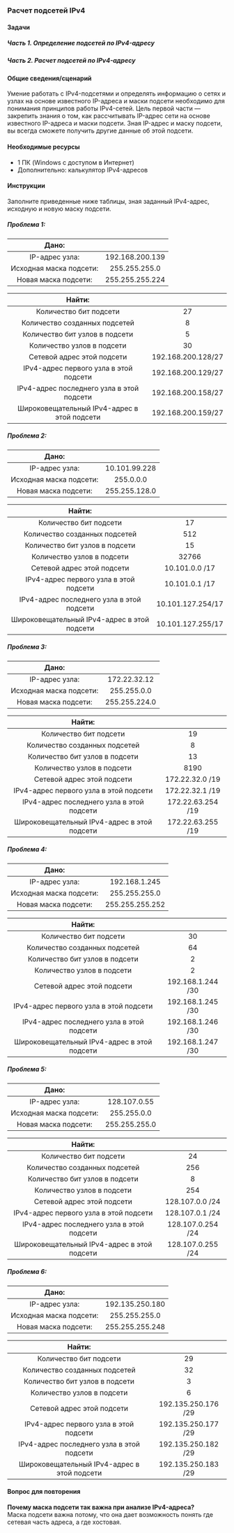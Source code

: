 ### Расчет подсетей IPv4
#### Задачи
##### Часть 1. Определение подсетей по IPv4-адресу
##### Часть 2. Расчет подсетей по IPv4-адресу
#### Общие сведения/сценарий
Умение работать с IPv4-подсетями и определять информацию о сетях и узлах на основе известного IP-адреса и маски подсети необходимо для понимания принципов работы IPv4-сетей. Цель первой части — закрепить знания о том, как рассчитывать IP-адрес сети на основе известного IP-адреса и маски подсети. Зная IP-адрес и маску подсети, вы всегда сможете получить другие данные об этой подсети.  
#### Необходимые ресурсы
- 1 ПК (Windows с доступом в Интернет)  
- Дополнительно: калькулятор IPv4-адресов  
#### Инструкции
Заполните приведенные ниже таблицы, зная заданный IPv4-адрес, исходную и новую маску подсети.  
##### Проблема 1:
|Дано: ||
|:---:|:---:|
|IP-адрес узла:|192.168.200.139|
|Исходная маска подсети:|255.255.255.0|
|Новая маска подсети:|255.255.255.224|  

|Найти: ||
|:---:|:---:|
|Количество бит подсети| 27 |
|Количество созданных подсетей| 8 |
|Количество бит узлов в подсети| 5 |
|Количество узлов в подсети| 30 |
|Сетевой адрес этой подсети| 192.168.200.128/27 |
|IPv4-адрес первого узла в этой подсети| 192.168.200.129/27 |
|IPv4-адрес последнего узла в этой подсети| 192.168.200.158/27 |
|Широковещательный IPv4-адрес в этой подсети| 192.168.200.159/27 |  

##### Проблема 2:
|Дано: ||
|:---:|:---:|
|IP-адрес узла:|10.101.99.228|
|Исходная маска подсети:|255.0.0.0|
|Новая маска подсети:|255.255.128.0|  

|Найти: ||
|:---:|:---:|
|Количество бит подсети| 17 |
|Количество созданных подсетей| 512 |
|Количество бит узлов в подсети| 15 |
|Количество узлов в подсети| 32766 |
|Сетевой адрес этой подсети| 10.101.0.0 /17 |
|IPv4-адрес первого узла в этой подсети| 10.101.0.1 /17 |
|IPv4-адрес последнего узла в этой подсети| 10.101.127.254/17 |
|Широковещательный IPv4-адрес в этой подсети| 10.101.127.255/17 |  

##### Проблема 3:
|Дано: ||
|:---:|:---:|
|IP-адрес узла:|172.22.32.12|
|Исходная маска подсети:|255.255.0.0|
|Новая маска подсети:|255.255.224.0|  

|Найти: ||
|:---:|:---:|
|Количество бит подсети| 19 |
|Количество созданных подсетей| 8 |
|Количество бит узлов в подсети| 13 |
|Количество узлов в подсети| 8190 |
|Сетевой адрес этой подсети| 172.22.32.0 /19 |
|IPv4-адрес первого узла в этой подсети| 172.22.32.1 /19 |
|IPv4-адрес последнего узла в этой подсети| 172.22.63.254 /19 |
|Широковещательный IPv4-адрес в этой подсети| 172.22.63.255 /19 |  

##### Проблема 4:
|Дано: ||
|:---:|:---:|
|IP-адрес узла:|192.168.1.245|
|Исходная маска подсети:|255.255.255.0|
|Новая маска подсети:|255.255.255.252|  

|Найти: ||
|:---:|:---:|
|Количество бит подсети| 30 |
|Количество созданных подсетей| 64 |
|Количество бит узлов в подсети| 2 |
|Количество узлов в подсети| 2 |
|Сетевой адрес этой подсети| 192.168.1.244 /30 |
|IPv4-адрес первого узла в этой подсети| 192.168.1.245 /30 |
|IPv4-адрес последнего узла в этой подсети| 192.168.1.246 /30 |
|Широковещательный IPv4-адрес в этой подсети| 192.168.1.247 /30 |  

##### Проблема 5:
|Дано: ||
|:---:|:---:|
|IP-адрес узла:|128.107.0.55|
|Исходная маска подсети:|255.255.0.0|
|Новая маска подсети:|255.255.255.0|  

|Найти: ||
|:---:|:---:|
|Количество бит подсети| 24 |
|Количество созданных подсетей| 256 |
|Количество бит узлов в подсети| 8 |
|Количество узлов в подсети| 254 |
|Сетевой адрес этой подсети| 128.107.0.0 /24 |
|IPv4-адрес первого узла в этой подсети| 128.107.0.1 /24 |
|IPv4-адрес последнего узла в этой подсети| 128.107.0.254 /24 |
|Широковещательный IPv4-адрес в этой подсети| 128.107.0.255 /24 |  

##### Проблема 6:
|Дано: ||
|:---:|:---:|
|IP-адрес узла:|192.135.250.180|
|Исходная маска подсети:|255.255.255.0|
|Новая маска подсети:|255.255.255.248|  

|Найти: ||
|:---:|:---:|
|Количество бит подсети| 29 |
|Количество созданных подсетей| 32 |
|Количество бит узлов в подсети| 3 |
|Количество узлов в подсети| 6 |
|Сетевой адрес этой подсети| 192.135.250.176 /29 |
|IPv4-адрес первого узла в этой подсети| 192.135.250.177 /29 |
|IPv4-адрес последнего узла в этой подсети| 192.135.250.182 /29 |
|Широковещательный IPv4-адрес в этой подсети| 192.135.250.183 /29 |  
#### Вопрос для повторения
**Почему маска подсети так важна при анализе IPv4-адреса?**  
Маска подсети важна потому, что она дает возможность понять где сетевая часть адреса, а где хостовая.
